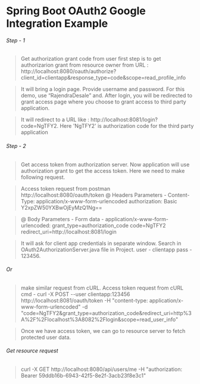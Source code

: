 # Spring Boot OAuth2 Google Integration Example

###### Step - 1 
> Get authorization grant code from user
first step is to get authorizarion grant from resource 
owner from URL : http://localhost:8080/oauth/authorize?client_id=clientapp&response_type=code&scope=read_profile_info

> It will bring a login page. Provide username and password. For this demo, use “RajendraDesale” and.
After login, you will be redirected to grant access page where you choose to grant access to third party application.

> It will redirect to a URL like : http://localhost:8081/login?code=NgTFY2. 
Here 'NgTFY2' is authorization code for the third party application

###### Step - 2

> Get access token from authorization server.
Now application will use authorization grant to get the access token. 
Here we need to make following request.

> Access token request from postman
http://localhost:8080/oauth/token
@ Headers Parameters -
Content-Type: application/x-www-form-urlencoded
authorization: Basic Y2xpZW50YXBwOjEyMzQ1Ng==
 
> @ Body Parameters -
Form data - application/x-www-form-urlencoded: 
grant_type=authorization_code
code=NgTFY2
redirect_uri=http://localhost:8081/login

> It will ask for client app credentials in separate window.
  Search in OAuth2AuthorizationServer.java file in Project.
  user - clientapp 
  pass - 123456.
  
###### Or 
> make similar request from cURL.
Access token request from cURL
cmd - curl -X POST --user clientapp:123456 http://localhost:8081/oauth/token 
        -H "content-type: application/x-www-form-urlencoded"
        -d "code=NgTFY2&grant_type=authorization_code&redirect_uri=http%3A%2F%2Flocalhost%3A8082%2Flogin&scope=read_user_info"
		
> Once we have access token, we can go to resource server to fetch protected user data.		

###### Get resource request

> curl -X GET http://localhost:8080/api/users/me 
     -H "authorization: Bearer 59ddb16b-6943-42f5-8e2f-3acb23f8e3c1"		
